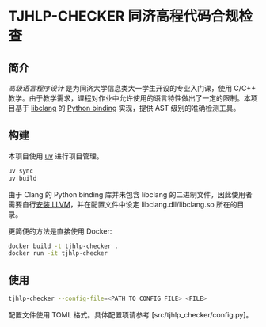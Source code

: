 # TJHLP-CHECKER 同济高程代码合规检查

## 简介

*高级语言程序设计* 是为同济大学信息类大一学生开设的专业入门课，使用 C/C++ 教学。由于教学需求，课程对作业中允许使用的语言特性做出了一定的限制。本项目基于 [libclang](https://clang.llvm.org/doxygen/group__CINDEX.html) 的 [Python binding](https://pypi.org/project/clang/) 实现，提供 AST 级别的准确检测工具。

## 构建

本项目使用 [uv](https://docs.astral.sh/uv/) 进行项目管理。

```bash
uv sync
uv build
```

由于 Clang 的 Python binding 库并未包含 libclang 的二进制文件，因此使用者需要自行[安装 LLVM](https://releases.llvm.org/)，并在配置文件中设定 libclang.dll/libclang.so 所在的目录。

更简便的方法是直接使用 Docker:

```bash
docker build -t tjhlp-checker .
docker run -it tjhlp-checker
```

## 使用

```bash
tjhlp-checker --config-file=<PATH TO CONFIG FILE> <FILE>
```

配置文件使用 TOML 格式。具体配置项请参考 [src/tjhlp_checker/config.py]。
